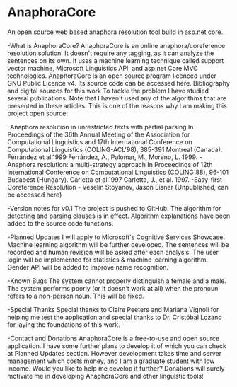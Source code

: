 # AnaphoraCore
An open source web based anaphora resolution tool build in asp.net core.

-What is AnaphoraCore?
AnaphoraCore is an online anaphora/coreference resolution solution.
It doesn't require any tagging, as it can analyze the sentences on its own.
It uses a machine learning technique called support vector machine, Microsoft Linguistics API, and asp.net Core MVC technologies.
AnaphoraCore is an open source program licenced under GNU Public Licence v4. Its source code can be accessed here.
Bibliography and digital sources for this work
To tackle the problem I have studied several publications. Note that I haven't used any of the algorithms that are presented in these articles. This is one of the reasons why I am making this project open source:

-Anaphora resolution in unrestricted texts with partial parsing In Proceedings of the 36th Annual Meeting of the Association for Computational Linguistics and 17th International Conference on Computational Linguistics (COLING-ACL'98), 385-391 Montreal (Canada). Ferrández et al.1999 Ferrández, A., Palomar, M., Moreno, L. 1999.
-Anaphora resolution: a multi-strategy approach In Proceedings of 12th International Conference on Computational Linguistics (COLING'88), 96-101 Budapest (Hungary). Carletta et al.1997 Carletta, J., et al. 1997.
-Easy-first Coreference Resolution - Veselin Stoyanov, Jason Eisner (Unpublished, can be accessed here)

-Version notes for v0.1
The project is pushed to GitHub.
The algorithm for detecting and parsing clauses is in effect.
Algorithm explanations have been added to the source code functions.

-Planned Updates
I will apply to Microsoft's Cognitive Services Showcase.
Machine learning algorithm will be further developed.
The sentences will be recorded and human revision will be asked after each analysis.
The user login will be implemented for statistics & machine learning algorithm.
Gender API will be added to improve name recognition.

-Known Bugs
The system cannot properly distinguish a female and a male.
The system performs poorly (or it doesn't work at all) when the pronoun refers to a non-person noun. This will be fixed.

-Special Thanks
Special thanks to Claire Peeters and Mariana Vignoli for helping me test the application and special thanks to Dr. Cristóbal Lozano for laying the foundations of this work.

-Contact and Donations
AnaphoraCore is a free-to-use and open source application. I have some further plans to develop it of which you can check at Planned Updates section. However development takes time and server management which costs money, and I am a graduate student with low income. Would you like to help me develop it further? Donations will surely motivate me in developing AnaphoraCore and other linguistic tools!
